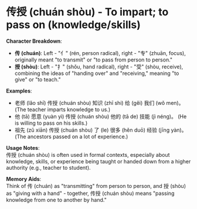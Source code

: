 # **传授 (chuán shòu) - To impart; to pass on (knowledge/skills)**

**Character Breakdown**:  
- **传 (chuán)**: Left - "亻" (rén, person radical), right - "专" (zhuān, focus), originally meant "to transmit" or "to pass from person to person."  
- **授 (shòu)**: Left - "扌" (shǒu, hand radical), right - "受" (shòu, receive), combining the ideas of "handing over" and "receiving," meaning "to give" or "to teach."

**Examples**:  
- 老师 (lǎo shī) 传授 (chuán shòu) 知识 (zhī shi) 给 (gěi) 我们 (wǒ men)。 (The teacher imparts knowledge to us.)  
- 他 (tā) 愿意 (yuàn yì) 传授 (chuán shòu) 他的 (tā de) 技能 (jì néng)。 (He is willing to pass on his skills.)  
- 祖先 (zǔ xiān) 传授 (chuán shòu) 了 (le) 很多 (hěn duō) 经验 (jīng yàn)。 (The ancestors passed on a lot of experience.)

**Usage Notes**:  
传授 (chuán shòu) is often used in formal contexts, especially about knowledge, skills, or experience being taught or handed down from a higher authority (e.g., teacher to student).

**Memory Aids**:  
Think of 传 (chuán) as "transmitting" from person to person, and 授 (shòu) as "giving with a hand" - together, 传授 (chuán shòu) means "passing knowledge from one to another by hand."